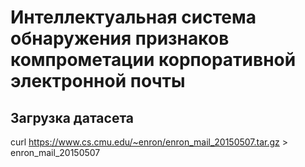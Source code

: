 # Интеллектуальная система обнаружения признаков компрометации корпоративной электронной почты

## Загрузка датасета
curl https://www.cs.cmu.edu/~enron/enron_mail_20150507.tar.gz > enron_mail_20150507
